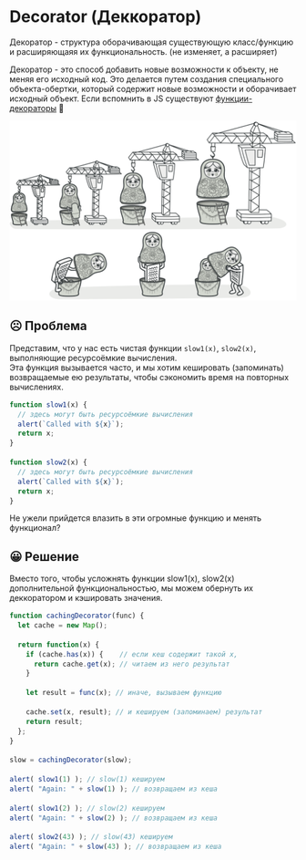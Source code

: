 # Decorator (Деккоратор)

Декоратор - структура оборачивающая существующую класс/функцию и расширяющаяя их функциональность. (не изменяет, а расширяет)

Декоратор - это способ добавить новые возможности к объекту, не меняя его исходный код. Это делается путем создания специального объекта-обертки, который содержит новые возможности и оборачивает исходный объект.
Если вспомнить в JS существуют <a href="https://learn.javascript.ru/call-apply-decorators">функции-декораторы</a> 🤔 

<img src="image.png" width="600" />


## ☹️ Проблема 

Представим, что у нас есть чистая функции `slow1(x)`, `slow2(x)`, выполняющие ресурсоёмкие вычисления. <br>
Эта функция вызывается часто, и мы хотим кешировать (запоминать) возвращаемые ею результаты, чтобы сэкономить время на повторных вычислениях.

``` javascript
function slow1(x) {
  // здесь могут быть ресурсоёмкие вычисления
  alert(`Called with ${x}`);
  return x;
}

function slow2(x) {
  // здесь могут быть ресурсоёмкие вычисления
  alert(`Called with ${x}`);
  return x;
}
```

Не ужели прийдется влазить в эти огромные функцию и менять функционал?


## 😀 Решение

Вместо того, чтобы усложнять функции slow1(x), slow2(x) дополнительной функциональностью, мы можем обернуть их деккоратором и кэшировать значения.

``` javascript
function cachingDecorator(func) {
  let cache = new Map();

  return function(x) {
    if (cache.has(x)) {    // если кеш содержит такой x,
      return cache.get(x); // читаем из него результат
    }

    let result = func(x); // иначе, вызываем функцию

    cache.set(x, result); // и кешируем (запоминаем) результат
    return result;
  };
}

slow = cachingDecorator(slow);

alert( slow1(1) ); // slow(1) кешируем
alert( "Again: " + slow(1) ); // возвращаем из кеша

alert( slow1(2) ); // slow(2) кешируем
alert( "Again: " + slow(2) ); // возвращаем из кеша

alert( slow2(43) ); // slow(43) кешируем
alert( "Again: " + slow(43) ); // возвращаем из кеша
```
